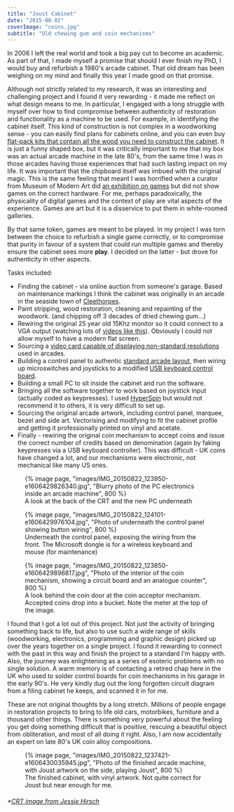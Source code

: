 ```yaml
---
title: "Joust Cabinet"
date: "2015-08-02"
coverImage: "coins.jpg"
subtitle: "Old chewing gum and coin mechanisms"
---
```


In 2006 I left the real world and took a big pay cut to become an academic. As part of that, I made myself a promise that should I ever finish my PhD, I would buy and refurbish a 1980's arcade cabinet. That old dream has been weighing on my mind and finally this year I made good on that promise.

Although not strictly related to my research, it was an interesting and challenging project and I found it very rewarding - it made me reflect on what design means to me. In particular, I engaged with a long struggle with myself over how to find compromise between authenticity of restoration and functionality as a machine to be used. For example, in identifying the cabinet itself. This kind of construction is not complex in a woodworking sense - you can easily find plans for cabinets online, and you can even buy [flat-pack kits that contain all the wood you need to construct the cabinet](http://www.arcadeworlduk.com/products/Flat-Pack-Upright-Arcade-Cabinet-Kit.html). It is just a funny shaped box, but it was critically important to me that my box was an actual arcade machine in the late 80's, from the same time I was in those arcades having those experiences that had such lasting impact on my life. It was important that the chipboard itself was imbued with the original magic. This is the same feeling that meant I was horrified when a curator from Museum of Modern Art did [an exhibition on games](http://www.moma.org/explore/inside_out/2012/11/29/video-games-14-in-the-collection-for-starters/) but did not show games on the correct hardware. For me, perhaps paradoxically, the physicality of digital games and the context of play are vital aspects of the experience. Games are art but it is a disservice to put them in white-roomed galleries.

By that same token, games are meant to be played. In my project I was torn between the choice to refurbish a single game correctly, or to compromise that purity in favour of a system that could run multiple games and thereby ensure the cabinet sees more **play**. I decided on the latter - but drove for authenticity in other aspects.

Tasks included:

- Finding the cabinet - via online auction from someone's garage. Based on maintenance markings I think the cabinet was originally in an arcade in the seaside town of [Cleethorpes](http://wikitravel.org/en/Cleethorpes).
- Paint stripping, wood restoration, cleaning and repainting of the woodwork. (and chipping off 3 decades of dried chewing gum...)
- Rewiring the original 25 year old 15Khz monitor so it could connect to a VGA output (watching lots of [videos like this](https://www.youtube.com/watch?v=K4Nhujs5Wg4)). Obviously I could not allow myself to have a modern flat screen.
- Sourcing a [video card capable of displaying non-standard resolutions](http://www.ultimarc.com/avgafaq.html) used in arcades.
- Building a control panel to authentic [standard arcade layout](http://slagcoin.com/joystick/layout.html), then wiring up microswitches and joysticks to a modified [USB keyboard control board](http://i380.photobucket.com/albums/oo244/mlwood2008/ipac2_top1.jpg).
- Building a small PC to sit inside the cabinet and run the software.
- Bringing all the software together to work based on joystick input (actually coded as keypresses). I used [HyperSpin](http://www.hyperspin-fe.com/) but would not recommend it to others, it is very difficult to set up.
- Sourcing the original arcade artwork, including control panel, marquee, bezel and side art. Vectorising and modifying to fit the cabinet profile and getting it professionally printed on vinyl and acetate.
- Finally - rewiring the original coin mechanism to accept coins and issue the correct number of credits based on denomination (again by faking keypresses via a USB keyboard controller). This was difficult - UK coins have changed a lot, and our mechanisms were electronic, not mechanical like many US ones.

<figure>
{% image page, "images/IMG_20150822_123950-e1606429826340.jpg", "Blurry photo of the PC electronics inside an arcade machine", 800 %}
<figcaption>A look at the back of the CRT and the new PC underneath</figcaption>
</figure>

<figure>
{% image page, "images/IMG_20150822_124101-e1606429976104.jpg", "Photo of underneath the control panel showing button wiring", 800 %}
<figcaption>Underneath the control panel, exposing the wiring from the front. The Microsoft dongle is for a wireless keyboard and mouse (for maintenance)</figcaption>
</figure>

<figure>
{% image page, "images/IMG_20150822_123850-e1606429896817.jpg", "Photo of the interior of the coin mechanism, showing a circuit board and an analogue counter", 800 %}
<figcaption>A look behind the coin door at the coin acceptor mechanism. Accepted coins drop into a bucket. Note the meter at the top of the image.</figcaption>
</figure>

I found that I got a lot out of this project. Not just the activity of bringing something back to life, but also to use such a wide range of skills (woodworking, electronics, programming and graphic design) picked up over the years together on a single project. I found it rewarding to connect with the past in this way and finish the project to a standard I'm happy with. Also, the journey was enlightening as a series of esoteric problems with no single solution. A warm memory is of contacting a retired chap here in the UK who used to solder control boards for coin mechanisms in his garage in the early 90's. He very kindly dug out the long forgotten circuit diagram from a filing cabinet he keeps, and scanned it in for me.

These are not original thoughts by a long stretch. Millions of people engage in restoration projects to bring to life old cars, motorbikes, furniture and a thousand other things. There is something very powerful about the feeling you get doing something difficult that is positive, rescuing a beautiful object from obliteration, and most of all doing it right. Also, I am now accidentally an expert on late 80's UK coin alloy compositions.

<figure>
{% image page, "images/IMG_20150822_1237421-e1606430035945.jpg", "Photo of the finished arcade machine, with Joust artwork on the side, playing Joust", 800 %}
<figcaption>The finished cabinet, with vinyl artwork. Not quite correct for Joust but near enough for me.</figcaption>
</figure>

###### \*[CRT image from Jessie Hirsch](https://www.flickr.com/photos/jhirsch/2162615145/)
